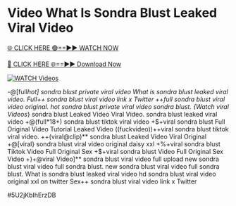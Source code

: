 # Video What Is Sondra Blust Leaked Viral Video


[🌐 CLICK HERE 🟢==►► WATCH NOW](https://gitload.pages.dev/)

[🔴 CLICK HERE 🌐==►► Download Now](https://gitload.pages.dev/)

[![WATCH Videos](https://i.imgur.com/dJHk4Zq.gif)](https://gitload.pages.dev/)




























-@[full*hot] sondra blust private viral video
What is sondra blust leaked viral video. Full++ sondra blust viral video link x Twitter
++full sondra blust viral video original.
hot sondra blust private viral video sondra blust.
{Watch viral Videos*} sondra blust Leaked Video Viral Video. sondra blust leaked viral video +@(full*18+) sondra blust tiktok viral video +$+viral sondra blust Full Original Video Tutorial Leaked Video
((fuckvideo))++viral sondra blust tiktok viral video. ++(viral@clip)** sondra blust Leaked Video Viral Original +@[viral} sondra blust viral video original daisy xxl +%+viral sondra blust Tiktok Video Full Original Sex +$+viral sondra blust Video Full Original Sex Video +)+@viral Video]** sondra blust viral video full upload
new sondra blust viral video full sondra blust.
new sondra blust viral video full sondra blust. What is sondra blust leaked viral video hd
sondra blust viral video original xxl on twitter
Sex++ sondra blust viral video link x Twitter


#5U2jKbIhErzDB
